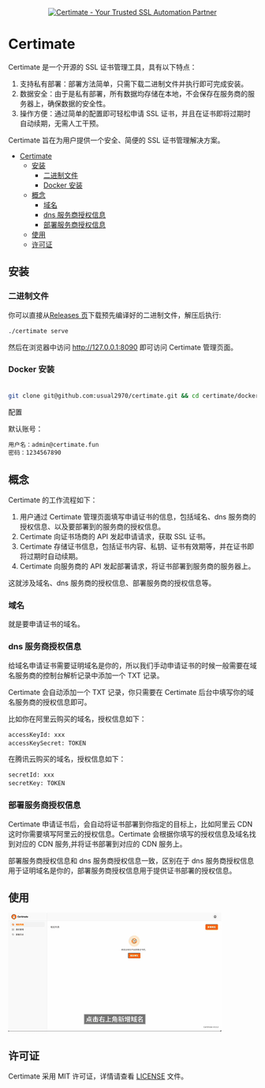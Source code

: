 <p align="center">
    <a href="#" target="_blank" rel="noopener">
        <img src="https://i.imgur.com/4ff4nUV.jpeg" alt="Certimate - Your Trusted SSL Automation Partner" />
    </a>
</p>

# Certimate

Certimate 是一个开源的 SSL 证书管理工具，具有以下特点：

1. 支持私有部署：部署方法简单，只需下载二进制文件并执行即可完成安装。
2. 数据安全：由于是私有部署，所有数据均存储在本地，不会保存在服务商的服务器上，确保数据的安全性。
3. 操作方便：通过简单的配置即可轻松申请 SSL 证书，并且在证书即将过期时自动续期，无需人工干预。

Certimate 旨在为用户提供一个安全、简便的 SSL 证书管理解决方案。

- [Certimate](#certimate)
  - [安装](#安装)
    - [二进制文件](#二进制文件)
    - [Docker 安装](#docker-安装)
  - [概念](#概念)
    - [域名](#域名)
    - [dns 服务商授权信息](#dns-服务商授权信息)
    - [部署服务商授权信息](#部署服务商授权信息)
  - [使用](#使用)
  - [许可证](#许可证)



## 安装

### 二进制文件

你可以直接从[Releases 页](https://github.com/usual2970/certimate/releases)下载预先编译好的二进制文件，解压后执行:

```bash
./certimate serve
```

然后在浏览器中访问 http://127.0.0.1:8090 即可访问 Certimate 管理页面。

### Docker 安装

```bash

git clone git@github.com:usual2970/certimate.git && cd certimate/docker && docker-compose up -d

```

配置

默认账号：

```bash
用户名：admin@certimate.fun
密码：1234567890
```

## 概念

Certimate 的工作流程如下：

1. 用户通过 Certimate 管理页面填写申请证书的信息，包括域名、dns 服务商的授权信息、以及要部署到的服务商的授权信息。
2. Certimate 向证书场商的 API 发起申请请求，获取 SSL 证书。
3. Certimate 存储证书信息，包括证书内容、私钥、证书有效期等，并在证书即将过期时自动续期。
4. Certimate 向服务商的 API 发起部署请求，将证书部署到服务商的服务器上。

这就涉及域名、dns 服务商的授权信息、部署服务商的授权信息等。

### 域名

就是要申请证书的域名。

### dns 服务商授权信息

给域名申请证书需要证明域名是你的，所以我们手动申请证书的时候一般需要在域名服务商的控制台解析记录中添加一个 TXT 记录。

Certimate 会自动添加一个 TXT 记录，你只需要在 Certimate 后台中填写你的域名服务商的授权信息即可。

比如你在阿里云购买的域名，授权信息如下：

```bash
accessKeyId: xxx
accessKeySecret: TOKEN
```

在腾讯云购买的域名，授权信息如下：

```bash
secretId: xxx
secretKey: TOKEN
```

### 部署服务商授权信息

Certimate 申请证书后，会自动将证书部署到你指定的目标上，比如阿里云 CDN 这时你需要填写阿里云的授权信息。Certimate 会根据你填写的授权信息及域名找到对应的 CDN 服务,并将证书部署到对应的 CDN 服务上。

部署服务商授权信息和 dns 服务商授权信息一致，区别在于 dns 服务商授权信息用于证明域名是你的，部署服务商授权信息用于提供证书部署的授权信息。

## 使用

![Alt text](usage.gif)

## 许可证

Certimate 采用 MIT 许可证，详情请查看 [LICENSE](LICENSE.md) 文件。
